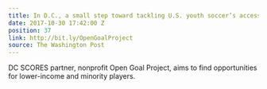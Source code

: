 ```yaml
---
title: In D.C., a small step toward tackling U.S. youth soccer’s accessibility problem
date: 2017-10-30 17:42:00 Z
position: 37
link: http://bit.ly/OpenGoalProject
source: The Washington Post
---
```


DC SCORES partner, nonprofit Open Goal Project, aims to find opportunities for lower-income and minority players.